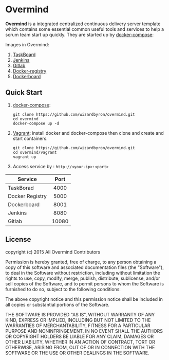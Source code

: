 Overmind
===========

__Overmind__ is a integrated centralized continuous delivery server template which contains some essential common useful tools and services to help a scrum team start up quickly. They are started up by [docker-compose](http://docs.docker.com/compose/):

Images in Overmind:

1. [TaskBoard](https://registry.hub.docker.com/u/mirweb/taskboard/)
2. [Jenkins](https://registry.hub.docker.com/_/jenkins/)
3. [Gitlab](https://registry.hub.docker.com/u/sameersbn/gitlab/)
4. [Docker-registry](https://registry.hub.docker.com/_/registry/)
5. [Dockerboard](https://registry.hub.docker.com/u/dockerboard/dockerboard/)


Quick Start
----------

1. [docker-compose](http://docs.docker.com/compose/):

	```
	git clone https://github.com/wizardbyron/overmind.git
	cd overmind
	docker-compose up -d
	```

2. [Vagrant](https://www.vagrantup.com/): install docker and docker-compose then clone and create and start containers.

	```
	git clone https://github.com/wizardbyron/overmind.git
	cd overmind/vagrant
	vagrant up
	```

3. Access service by : `http://<your-ip>:<port>`

| Service         |  Port  |
| --------------- |:------:|
| TaskBorad       | 4000   |
| Docker Registry | 5000   |
| Dockerboard     | 8001   |
| Jenkins         | 8080   |
| Gitlab          | 10080  |

License
----------

copyright (c) 2015 All Overmind Contributors

Permission is hereby granted, free of charge, to any person obtaining a copy
of this software and associated documentation files (the "Software"), to deal
in the Software without restriction, including without limitation the rights
to use, copy, modify, merge, publish, distribute, sublicense, and/or sell
copies of the Software, and to permit persons to whom the Software is
furnished to do so, subject to the following conditions:

The above copyright notice and this permission notice shall be included in
all copies or substantial portions of the Software.

THE SOFTWARE IS PROVIDED "AS IS", WITHOUT WARRANTY OF ANY KIND, EXPRESS OR
IMPLIED, INCLUDING BUT NOT LIMITED TO THE WARRANTIES OF MERCHANTABILITY,
FITNESS FOR A PARTICULAR PURPOSE AND NONINFRINGEMENT. IN NO EVENT SHALL THE
AUTHORS OR COPYRIGHT HOLDERS BE LIABLE FOR ANY CLAIM, DAMAGES OR OTHER
LIABILITY, WHETHER IN AN ACTION OF CONTRACT, TORT OR OTHERWISE, ARISING FROM,
OUT OF OR IN CONNECTION WITH THE SOFTWARE OR THE USE OR OTHER DEALINGS IN
THE SOFTWARE.

